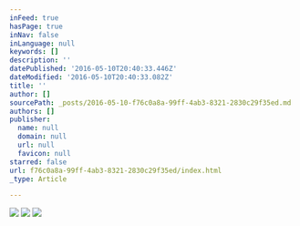 ```yaml
---
inFeed: true
hasPage: true
inNav: false
inLanguage: null
keywords: []
description: ''
datePublished: '2016-05-10T20:40:33.446Z'
dateModified: '2016-05-10T20:40:33.082Z'
title: ''
author: []
sourcePath: _posts/2016-05-10-f76c0a8a-99ff-4ab3-8321-2830c29f35ed.md
authors: []
publisher:
  name: null
  domain: null
  url: null
  favicon: null
starred: false
url: f76c0a8a-99ff-4ab3-8321-2830c29f35ed/index.html
_type: Article

---
```

![](https://the-grid-user-content.s3-us-west-2.amazonaws.com/580ba544-b9a2-4a1d-8d4b-0de3ec81922d.jpg)
![](https://the-grid-user-content.s3-us-west-2.amazonaws.com/daea8e89-f74e-4014-a3e5-2d6780e34971.jpg)
![](https://the-grid-user-content.s3-us-west-2.amazonaws.com/519ab3d3-fc70-424c-9d15-408ba91d5a29.jpg)